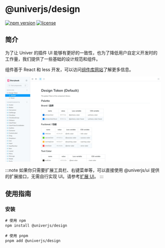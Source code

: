 # @univerjs/design

[![npm version](https://img.shields.io/npm/v/@univerjs/design)](https://npmjs.org/package/@univerjs/design)
[![license](https://img.shields.io/npm/l/@univerjs/design)](https://img.shields.io/npm/l/@univerjs/design)

## 简介

为了让 Univer 的插件 UI 能够有更好的一致性，也为了降低用户自定义开发时的工作量，我们提供了一些基础的设计规范和组件。

组件基于 React 和 less 开发，可以访问[组件库网站](https://univer-design.vercel.app)了解更多信息。

![](./assets/design.jpeg)

:::note
如果你只需要扩展工具栏、右键菜单等，可以直接使用 @univerjs/ui 提供的扩展接口，无需自行实现 UI。请参考[扩展 UI](/guides/extend/ui)。
:::

## 使用指南

### 安装

```shell
# 使用 npm
npm install @univerjs/design

# 使用 pnpm
pnpm add @univerjs/design
```
